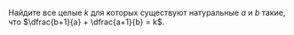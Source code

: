 Найдите все целые $k$ для которых существуют натуральные $a$ и $b$ такие, что $\dfrac{b+1}{a} + \dfrac{a+1}{b} = k$.